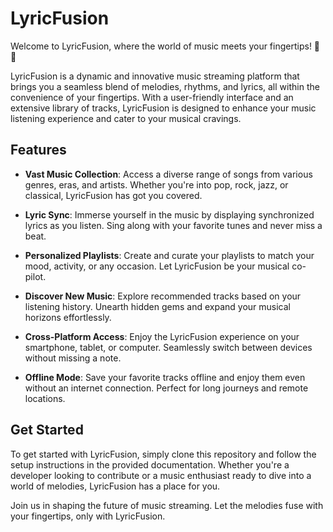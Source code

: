 # LyricFusion

Welcome to LyricFusion, where the world of music meets your fingertips! 🎵📱

LyricFusion is a dynamic and innovative music streaming platform that brings you a seamless blend of melodies, rhythms, and lyrics, all within the convenience of your fingertips. With a user-friendly interface and an extensive library of tracks, LyricFusion is designed to enhance your music listening experience and cater to your musical cravings.

## Features

- **Vast Music Collection**: Access a diverse range of songs from various genres, eras, and artists. Whether you're into pop, rock, jazz, or classical, LyricFusion has got you covered.

- **Lyric Sync**: Immerse yourself in the music by displaying synchronized lyrics as you listen. Sing along with your favorite tunes and never miss a beat.

- **Personalized Playlists**: Create and curate your playlists to match your mood, activity, or any occasion. Let LyricFusion be your musical co-pilot.

- **Discover New Music**: Explore recommended tracks based on your listening history. Unearth hidden gems and expand your musical horizons effortlessly.

- **Cross-Platform Access**: Enjoy the LyricFusion experience on your smartphone, tablet, or computer. Seamlessly switch between devices without missing a note.

- **Offline Mode**: Save your favorite tracks offline and enjoy them even without an internet connection. Perfect for long journeys and remote locations.

## Get Started

To get started with LyricFusion, simply clone this repository and follow the setup instructions in the provided documentation. Whether you're a developer looking to contribute or a music enthusiast ready to dive into a world of melodies, LyricFusion has a place for you.

Join us in shaping the future of music streaming. Let the melodies fuse with your fingertips, only with LyricFusion.

